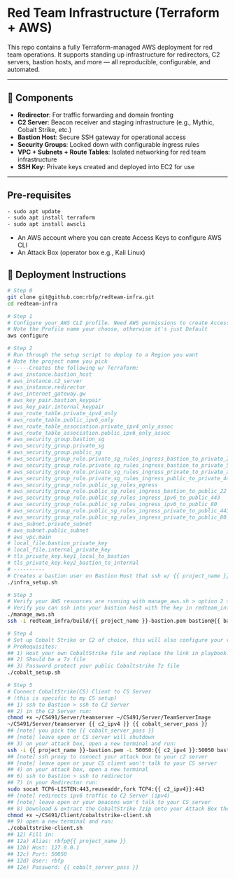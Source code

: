 # Red Team Infrastructure (Terraform + AWS)

This repo contains a fully Terraform-managed AWS deployment for red team operations. It supports standing up infrastructure for redirectors, C2 servers, bastion hosts, and more — all reproducible, configurable, and automated.

---

## 🧩 Components

- **Redirector**: For traffic forwarding and domain fronting
- **C2 Server**: Beacon receiver and staging infrastructure (e.g., Mythic, Cobalt Strike, etc.)
- **Bastion Host**: Secure SSH gateway for operational access
- **Security Groups**: Locked down with configurable ingress rules
- **VPC + Subnets + Route Tables**: Isolated networking for red team infrastructure
- **SSH Key**: Private keys created and deployed into EC2 for use

---

## Pre-requisites
```bash
- sudo apt update
- sudo apt install terraform
- sudo apt install awscli
```
- An AWS account where you can create Access Keys to configure AWS CLI
- An Attack Box (operator box e.g., Kali Linux)


## 🚀 Deployment Instructions

```bash
# Step 0
git clone git@github.com:rbfp/redteam-infra.git
cd redteam-infra

# Step 1
# Configure your AWS CLI profile. Need AWS permissions to create Access Keys.
# Note the Profile name your choose, otherwise it's just Default
aws configure

# Step 2
# Run through the setup script to deploy to a Region you want
# Note the project name you pick
# -----Creates the following w/ Terraform:
# aws_instance.bastion_host
# aws_instance.c2_server
# aws_instance.redirector
# aws_internet_gateway.gw
# aws_key_pair.bastion_keypair
# aws_key_pair.internal_keypair
# aws_route_table.private_ipv4_only
# aws_route_table.public_ipv6_only
# aws_route_table_association.private_ipv4_only_assoc
# aws_route_table_association.public_ipv6_only_assoc
# aws_security_group.bastion_sg
# aws_security_group.private_sg
# aws_security_group.public_sg
# aws_security_group_rule.private_sg_rules_ingress_bastion_to_private_22
# aws_security_group_rule.private_sg_rules_ingress_bastion_to_private_50050
# aws_security_group_rule.private_sg_rules_ingress_private_to_private_allports
# aws_security_group_rule.private_sg_rules_ingress_public_to_private_443
# aws_security_group_rule.public_sg_rules_egress
# aws_security_group_rule.public_sg_rules_ingress_bastion_to_public_22
# aws_security_group_rule.public_sg_rules_ingress_ipv6_to_public_443
# aws_security_group_rule.public_sg_rules_ingress_ipv6_to_public_80
# aws_security_group_rule.public_sg_rules_ingress_private_to_public_443
# aws_security_group_rule.public_sg_rules_ingress_private_to_public_80
# aws_subnet.private_subnet
# aws_subnet.public_subnet
# aws_vpc.main
# local_file.bastion_private_key
# local_file.internal_private_key
# tls_private_key.key1_local_to_bastion
# tls_private_key.key2_bastion_to_internal
# ----------
# Creates a bastion user on Bastion Host that ssh w/ {{ project_name }}-bastion.pem
./infra_setup.sh

# Step 3
# Verify your AWS resources are running with manage_aws.sh > option 2 > [type your region]
# Verify you can ssh into your bastion host with the key in redteam_infra/build/{{ project_name }}-bastion.pem
./manage_aws.sh
ssh -i redteam_infra/build/{{ project_name }}-bastion.pem bastion@{{ bastion_ipv6 }}

# Step 4
# Set up Cobalt Strike or C2 of choice, this will also configure your redirector for CS
# PreRequisites:
## 1) Host your own CobaltStrike file and replace the link in playbook.yml with your link
## 2) Should be a 7z file
## 3) Password protect your public Cobaltstrike 7z file
./cobalt_setup.sh

# Step 5
# Connect CobaltStrike(CS) Client to CS Server 
# (this is specific to my CS setup)
## 1) ssh to Bastion > ssh to C2 Server
## 2) in the C2 Server run:
chmod +x ~/CS491/Server/teamserver ~/CS491/Server/TeamServerImage
~/CS491/Server/teamserver {{ c2_ipv4 }} {{ cobalt_server_pass }}
## [note] you pick the {{ cobalt_server_pass }}
## [note] leave open or CS server will shutdown
## 3) on your attack box, open a new terminal and run:
ssh -i {{ project_name }}-bastion.pem -L 50050:{{ c2_ipv4 }}:50050 bastion@{{bastion-ipv6}}
## [note] ssh proxy to connect your attack box to your c2 server
## [note] leave open or your CS client won't talk to your CS server
## 4) on your attack box, open a new terminal
## 6) ssh to bastion > ssh to redirector
## 7) in your Redirector run:
sudo socat TCP6-LISTEN:443,reuseaddr,fork TCP4:{{ c2_ipv4}}:443
## [note] redirects ipv6 traffic to C2 Server (ipv4)
## [note] leave open or your beacons won't talk to your CS server
## 8) Download & extract the CobaltStrike 7zip onto your Attack Box then run:
chmod +x ~/CS491/Client/cobaltstrike-client.sh
## 9) open a new terminal and run:
./cobaltstrike-client.sh
## 12) Fill in:
## 12a) Alias: rbfp@{{ project_name }}
## 12b) Host: 127.0.0.1
## 12c) Port: 50050
## 12d) User: rbfp
## 12e) Password: {{ cobalt_server_pass }}
